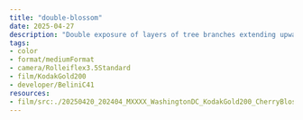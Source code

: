 ```yaml
---
title: "double-blossom"
date: 2025-04-27
description: "Double exposure of layers of tree branches extending upwards covered in cherry blossoms on top of an exposure of yellow tulips. The overall photo looks like a cherry blossom tree with spots of yellow color as if ghost tulips have started growing alongside the blossoms."
tags:
- color
- format/mediumFormat
- camera/Rolleiflex3.5Standard
- film/KodakGold200
- developer/BeliniC41
resources:
- film/src:./20250420_202404_MXXXX_WashingtonDC_KodakGold200_CherryBlossoms_0002.jpg
---
```

